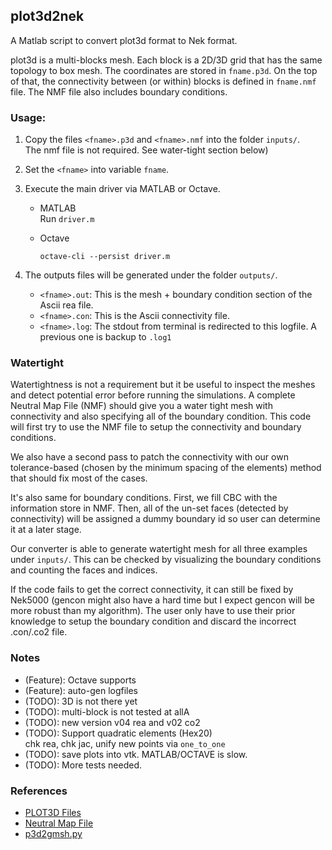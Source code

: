 ## plot3d2nek

A Matlab script to convert plot3d format to Nek format.       

plot3d is a multi-blocks mesh. Each block is a 2D/3D grid that has the same topology to box mesh. 
The coordinates are stored in `fname.p3d`.
On the top of that, the connectivity between (or within) blocks is defined in `fname.nmf` file. 
The NMF file also includes boundary conditions.


### Usage:

1. Copy the files `<fname>.p3d` and `<fname>.nmf` into the folder `inputs/`.     
   The nmf file is not required. See water-tight section below) 
2. Set the `<fname>` into variable `fname`.     
3. Execute the main driver via MATLAB or Octave.      
   - MATLAB       
     Run `driver.m`
     
   - Octave    
     ```
     octave-cli --persist driver.m
     ```

4. The outputs files will be generated under the folder `outputs/`. 
   - `<fname>.out`: This is the mesh + boundary condition section of the Ascii rea file.
   - `<fname>.con`: This is the Ascii connectivity file. 
   - `<fname>.log`: The stdout from terminal is redirected to this logfile. A previous one is backup to `.log1`


### Watertight    
Watertightness is not a requirement but it be useful to inspect the meshes and detect potential error before running the simulations.
A complete Neutral Map File (NMF) should give you a water tight mesh with connectivity and also specifying all of the boundary condition.
This code will first try to use the NMF file to setup the connectivity and boundary conditions.

We also have a second pass to patch the connectivity with our own tolerance-based (chosen by the minimum spacing of the elements) method that should fix most of the cases. 

It's also same for boundary conditions. 
First, we fill CBC with the information store in NMF. Then, all of the un-set faces (detected by connectivity) will be assigned a dummy boundary id so user can determine it at a later stage.
      
Our converter is able to generate watertight mesh for all three examples under `inputs/`. 
This can be checked by visualizing the boundary conditions and counting the faces and indices. 

If the code fails to get the correct connectivity, it can still be fixed by Nek5000 (gencon might also have a hard time but I expect gencon will be more robust than my algorithm). The user only have to use their prior knowledge to setup the boundary condition and discard the incorrect .con/.co2 file.


### Notes
- (Feature): Octave supports
- (Feature): auto-gen logfiles
- (TODO): 3D is not there yet
- (TODO): multi-block is not tested at allA
- (TODO): new version v04 rea and v02 co2
- (TODO): Support quadratic elements (Hex20)    
  chk rea, chk jac, unify new points via `one_to_one`
- (TODO): save plots into vtk. MATLAB/OCTAVE is slow.
- (TODO): More tests needed.


### References

- [PLOT3D Files](https://turbmodels.larc.nasa.gov/naca0012_grids.html)
- [Neutral Map File](https://turbmodels.larc.nasa.gov/nmf_documentation.html)
- [p3d2gmsh.py](https://github.com/mrklein/p3d2gmsh/blob/master/p3d2gmsh.py)

